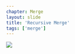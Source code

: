 ```yaml
---
chapter: Merge
layout: slide
title: 'Recursive Merge'
tags: ['merge']
---
```


<img class="diagram" src="assets/diagrams/git-merge-recursive.png">